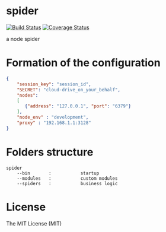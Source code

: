 spider
======
[![Build Status](https://travis-ci.org/rockdragon/spider.svg)](https://travis-ci.org/rockdragon/spider) [![Coverage Status](https://img.shields.io/coveralls/rockdragon/spider.svg)](https://coveralls.io/r/rockdragon/spider)

a node spider

Formation of the configuration
======
```JSON
{
    "session_key": "session_id",
    "SECRET": "cloud-drive_on_your_behalf",
    "nodes":
    [
       {"address": "127.0.0.1", "port": "6379"}
    ],
    "node_env" : "development",
    "proxy" : "192.168.1.1:3128"
}
```
Folders structure
======
```
spider
	--bin		:			startup
	--modules	:			custom modules
	--spiders	:			business logic
```

License
======
The MIT License (MIT)

